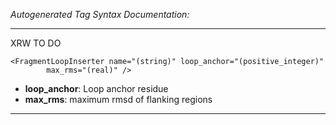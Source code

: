 _Autogenerated Tag Syntax Documentation:_

---
XRW TO DO

```
<FragmentLoopInserter name="(string)" loop_anchor="(positive_integer)"
        max_rms="(real)" />
```

-   **loop_anchor**: Loop anchor residue
-   **max_rms**: maximum rmsd of flanking regions

---
